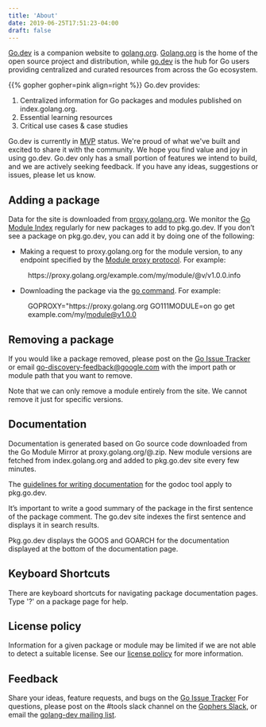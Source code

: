 ```yaml
---
title: 'About'
date: 2019-06-25T17:51:23-04:00
draft: false
---
```


[Go.dev](https://go.dev) is a companion website to [golang.org](https://golang.org). [Golang.org](https://golang.org) is the home of the open source project and distribution, while [go.dev](https://go.dev) is the hub for Go users providing centralized and curated resources from across the Go ecosystem. 

{{% gopher gopher=pink align=right %}}
Go.dev provides:

1. Centralized information for Go packages and modules published on index.golang.org. 
2. Essential learning resources
3. Critical use cases & case studies

Go.dev is currently in [MVP](https://en.wikipedia.org/wiki/Minimum_viable_product) status. We're proud of what we've built and excited to share it with the community. We hope you find value and joy in using go.dev. Go.dev only has a small portion of features we intend to build, and we are actively seeking feedback. If you have any ideas, suggestions or issues, please let us know.

## Adding a package
Data for the site is downloaded from [proxy.golang.org](https://proxy.golang.org/). We monitor the [Go Module Index](https://index.golang.org/index) regularly for new packages to add to pkg.go.dev. If you don’t see a package on pkg.go.dev, you can add it by doing one of the following:

*  Making a request to proxy.golang.org for the module version, to any endpoint specified by the [Module proxy protocol](https://golang.org/cmd/go/#hdr-Module_proxy_protocol%3CPaste%3E). For example:

&nbsp;&nbsp;&nbsp;&nbsp;&nbsp;&nbsp;&nbsp;&nbsp;&nbsp; https://<span></span>proxy.golang.org/example.com/my/module/@v/v1.0.0.info

*  Downloading the package via the [go command](https://golang.org/cmd/go/#hdr-Add_dependencies_to_current_module_and_install_them). For example:

&nbsp;&nbsp;&nbsp;&nbsp;&nbsp;&nbsp;&nbsp;&nbsp;&nbsp;  GOPROXY="https://<span></span>proxy.golang.org GO111MODULE=on go get &nbsp;&nbsp;&nbsp;&nbsp;&nbsp;&nbsp;&nbsp;&nbsp;&nbsp;&nbsp;example.com/my/module@v1.0.0

## Removing a package
If you would like a package removed,  please post on the [Go Issue Tracker](https://golang.org/s/discovery-feedback) or email [go-discovery-feedback@google.com](mailto:go-discovery-feedback@google.com) with the import path or module path that you want to remove.

Note that we can only remove a module entirely from the site. We cannot remove it just for specific versions.

## Documentation

Documentation is generated based on Go source code downloaded from the Go Module Mirror at proxy.golang.org/<module>@<version>.zip. New module versions are fetched from index.golang.org and added to pkg.go.dev site every few minutes.

The [guidelines for writing documentation](https://blog.golang.org/godoc) for the godoc tool apply to pkg.go.dev.

It’s important to write a good summary of the package in the first sentence of the package comment. The go.dev site indexes the first sentence and displays it in search results.

Pkg.go.dev displays the GOOS and GOARCH for the documentation displayed at the bottom of the documentation page.

## Keyboard Shortcuts

There are keyboard shortcuts for navigating package documentation pages. Type '?' on a package page for help.

## License policy
Information for a given package or module may be limited if we are not able to detect a suitable license. See our [license policy](https://pkg.go.dev/license-policy) for more information.

## Feedback

Share your ideas, feature requests, and bugs on the [Go Issue Tracker](https://golang.org/s/discovery-feedback) For questions, please post on the #tools slack channel on the [Gophers Slack](https://invite.slack.golangbridge.org/), or email the [golang-dev mailing list](https://groups.google.com/group/golang-dev).
